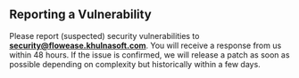 ## Reporting a Vulnerability

Please report (suspected) security vulnerabilities to **[security@flowease.khulnasoft.com](mailto:security@flowease.khulnasoft.com)**. You will receive a response from
us within 48 hours. If the issue is confirmed, we will release a patch as soon as possible depending on complexity but historically within a few days.
